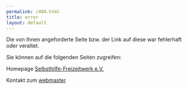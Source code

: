 ```yaml
---
permalink: /404.html
title: error
layout: default
---
```




Die von Ihnen angeforderte Seite bzw. der Link auf diese war fehlerhaft oder veraltet.

Sie können auf die folgenden Seiten zugreifen:

Homepage [Selbsthilfe-Freizeitwerk e.V.](http://www.selbsthilfe-freizeitwerk.de)

Kontakt zum [webmaster](mailto:webmaster@a-freizeiten.de)
